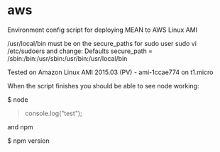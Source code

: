 # aws
Environment config script for deploying MEAN to AWS Linux AMI

/usr/local/bin must be on the secure_paths for sudo user
sudo vi /etc/sudoers and change: Defaults    secure_path = /sbin:/bin:/usr/sbin:/usr/bin:/usr/local/bin

Tested on Amazon Linux AMI 2015.03 (PV) - ami-1ccae774 on t1.micro

When the script finishes you should be able to see node working:

$ node
> console.log("test");

and npm

$ npm version